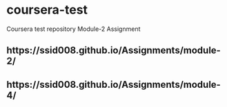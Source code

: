 # coursera-test
Coursera test repository
Module-2 Assignment
<h2>
https://ssid008.github.io/Assignments/module-2/
</h2>
<h2>
https://ssid008.github.io/Assignments/module-4/
</h2>
